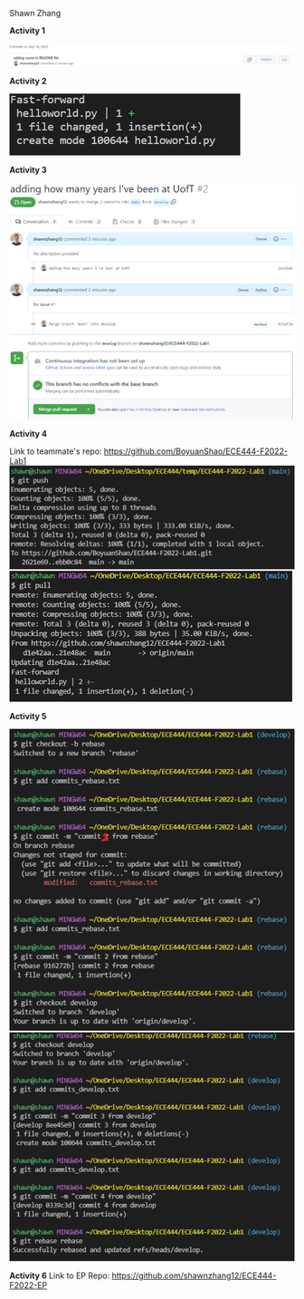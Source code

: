Shawn Zhang

**Activity 1**

![](images/activity1.png)

**Activity 2**

![](images/activity2.png)

**Activity 3**

![](images/activity3.png)

**Activity 4**

Link to teammate's repo: https://github.com/BoyuanShao/ECE444-F2022-Lab1
![](images/activity4_1.png)
![](images/activity4_2.png)

**Activity 5**

![](images/activity5_1.png)
![](images/activity5_2.png)

**Activity 6**
Link to EP Repo: https://github.com/shawnzhang12/ECE444-F2022-EP
